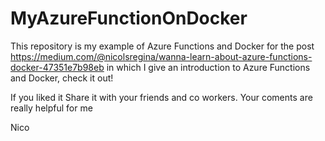 # MyAzureFunctionOnDocker
This repository is my example of Azure Functions and Docker for the post https://medium.com/@nicolsregina/wanna-learn-about-azure-functions-docker-47351e7b98eb in which I give an introduction to Azure Functions and Docker, check it out!

If you liked it Share it with your friends and co workers. Your coments are really helpful for me

Nico
